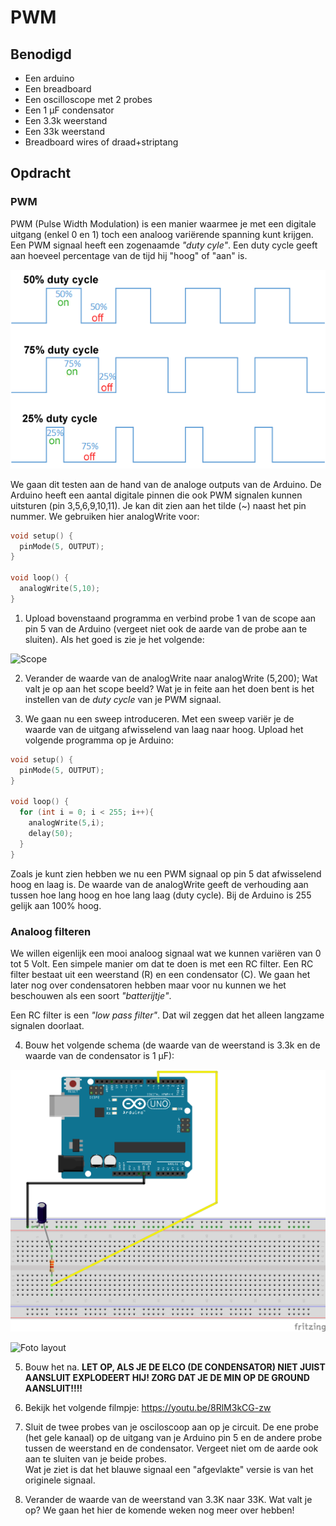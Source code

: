 # PWM

## Benodigd

- Een arduino
- Een breadboard
- Een oscilloscope met 2 probes
- Een 1 μF condensator
- Een 3.3k weerstand
- Een 33k weerstand
- Breadboard wires of draad+striptang

## Opdracht

### PWM
PWM (Pulse Width Modulation) is een manier waarmee je met een digitale uitgang (enkel 0 en 1) toch een analoog variërende spanning kunt krijgen. 
Een PWM signaal heeft een zogenaamde *"duty cyle"*. Een duty cycle geeft aan hoeveel percentage van de tijd hij "hoog" of "aan" is.

![Duty Cycle](./img/Duty_Cycle_Examples.png)

We gaan dit testen aan de hand van de analoge outputs van de Arduino. De Arduino heeft een aantal digitale pinnen die ook PWM signalen kunnen uitsturen (pin 3,5,6,9,10,11). Je kan dit zien aan het tilde  (~) naast het pin nummer. 
We gebruiken hier analogWrite voor: 

```c++
void setup() {
  pinMode(5, OUTPUT);
}

void loop() {
  analogWrite(5,10);
}
```

1) Upload bovenstaand programma en verbind probe 1 van de scope aan pin 5 van de Arduino (vergeet niet ook de aarde van de probe aan te sluiten).
Als het goed is zie je het volgende:

![Scope](./img/foto_scope.png)

2) Verander de waarde van de analogWrite naar analogWrite (5,200);
Wat valt je op aan het scope beeld? Wat je in feite aan het doen bent is het instellen van de *duty cycle* van je PWM signaal.

3) We gaan nu een sweep introduceren. Met een sweep variër je de waarde van de uitgang afwisselend van laag naar hoog. Upload het volgende programma op je Arduino:

```c++
void setup() {
  pinMode(5, OUTPUT);
}

void loop() {
  for (int i = 0; i < 255; i++){
    analogWrite(5,i);
    delay(50);
  }
}
```

Zoals je kunt zien hebben we nu een PWM signaal op pin 5 dat afwisselend hoog en laag is. De waarde van de analogWrite geeft de verhouding aan tussen hoe lang hoog en hoe lang laag (duty cycle). Bij de Arduino is 255 gelijk aan 100% hoog.

### Analoog filteren
We willen eigenlijk een mooi analoog signaal wat we kunnen variëren van 0 tot 5 Volt. Een simpele manier om dat te doen is met een RC filter. Een RC filter bestaat uit een weerstand (R) en een condensator (C). We gaan het later nog over condensatoren hebben maar voor nu kunnen we het beschouwen als een soort *"batterijtje"*.

Een RC filter is een *"low pass filter"*. Dat wil zeggen dat het alleen langzame signalen doorlaat. 

4) Bouw het volgende schema (de waarde van de weerstand is 3.3k en de waarde van de condensator is 1 μF):

![PWM-RC](./img/PWM-RC.png)

![Foto layout](./img/foto_setup.png)

5) Bouw het na. **LET OP, ALS JE DE ELCO (DE CONDENSATOR) NIET JUIST AANSLUIT EXPLODEERT HIJ! ZORG DAT JE DE MIN OP DE GROUND AANSLUIT!!!!**

6) Bekijk het volgende filmpje:
https://youtu.be/8RlM3kCG-zw

7) Sluit de twee probes van je osciloscoop aan op je circuit. De ene probe (het gele kanaal) op de uitgang van je Arduino pin 5 en de andere probe tussen de weerstand en de condensator. Vergeet niet om de aarde ook aan te sluiten van je beide probes.<br>
Wat je ziet is dat het blauwe signaal een "afgevlakte" versie is van het originele signaal.

8) Verander de waarde van de weerstand van 3.3K naar 33K. Wat valt je op? We gaan het hier de komende weken nog meer over hebben!
